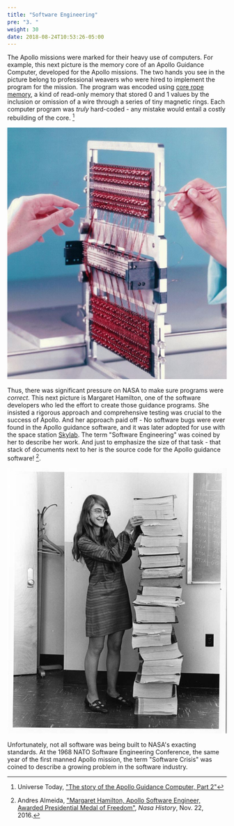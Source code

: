 ```yaml
---
title: "Software Engineering"
pre: "3. "
weight: 30
date: 2018-08-24T10:53:26-05:00
---
```


The Apollo missions were marked for their heavy use of computers.  For example, this next picture is the memory core of an Apollo Guidance Computer, developed for the Apollo missions. The two hands you see in the picture belong to professional weavers who were hired to implement the program for the mission. The program was encoded using [core rope memory](https://en.wikipedia.org/wiki/Core_rope_memory), a kind of read-only memory that stored 0 and 1 values by the inclusion or omission of a wire through a series of tiny magnetic rings. Each computer program was _truly_ hard-coded - any mistake would entail a costly rebuilding of the core. [^agc]

[^agc]: Universe Today, ["The story of the Apollo Guidance Computer, Part 2"](https://www.universetoday.com/143102/the-story-of-the-apollo-guidance-computer-part-2/)

![Weaving Core Rope Memory](/images/0.3.1.png)

Thus, there was significant pressure on NASA to make sure programs were _correct_.  This next picture is Margaret Hamilton, one of the software developers who led the effort to create those guidance programs. She insisted a rigorous approach and comprehensive testing was crucial to the success of Apollo. And her approach paid off - No software bugs were ever found in the Apollo guidance software, and it was later adopted for use with the space station [Skylab](https://en.wikipedia.org/wiki/Skylab).  The term "Software Engineering" was coined by her to describe her work.  And just to emphasize the size of that task - that stack of documents next to her is the source code for the Apollo guidance software! [^nasa]. 

[^nasa]: Andres Almeida, ["Margaret Hamilton, Apollo Software Engineer, Awarded Presidential Medal of Freedom"](https://www.nasa.gov/feature/margaret-hamilton-apollo-software-engineer-awarded-presidential-medal-of-freedom), _Nasa History_, Nov. 22, 2016.

![Margaret Hamilton](/images/0.3.2.jpg)

Unfortunately, not all software was being built to NASA's exacting standards.  At the 1968 NATO Software Engineering Conference, the same year of the first manned Apollo mission, the term "Software Crisis" was coined to describe a growing problem in the software industry.

